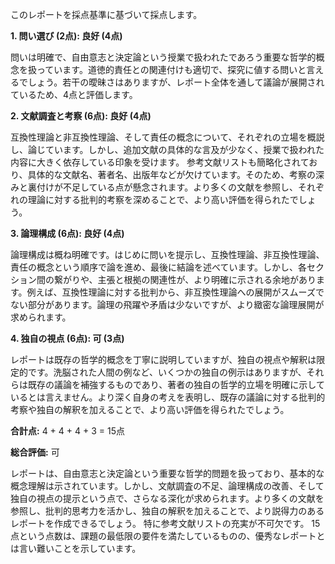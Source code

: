 このレポートを採点基準に基づいて採点します。

**1. 問い選び (2点): 良好 (4点)**

問いは明確で、自由意志と決定論という授業で扱われたであろう重要な哲学的概念を扱っています。道徳的責任との関連付けも適切で、探究に値する問いと言えるでしょう。若干の曖昧さはありますが、レポート全体を通して議論が展開されているため、4点と評価します。


**2. 文献調査と考察 (6点): 良好 (4点)**

互換性理論と非互換性理論、そして責任の概念について、それぞれの立場を概説し、論じています。しかし、追加文献の具体的な言及が少なく、授業で扱われた内容に大きく依存している印象を受けます。  参考文献リストも簡略化されており、具体的な文献名、著者名、出版年などが欠けています。そのため、考察の深みと裏付けが不足している点が懸念されます。より多くの文献を参照し、それぞれの理論に対する批判的考察を深めることで、より高い評価を得られたでしょう。


**3. 論理構成 (6点): 良好 (4点)**

論理構成は概ね明確です。はじめに問いを提示し、互換性理論、非互換性理論、責任の概念という順序で論を進め、最後に結論を述べています。しかし、各セクション間の繋がりや、主張と根拠の関連性が、より明確に示される余地があります。例えば、互換性理論に対する批判から、非互換性理論への展開がスムーズでない部分があります。論理の飛躍や矛盾は少ないですが、より緻密な論理展開が求められます。


**4. 独自の視点 (6点): 可 (3点)**

レポートは既存の哲学的概念を丁寧に説明していますが、独自の視点や解釈は限定的です。洗脳された人間の例など、いくつかの独自の例示はありますが、それらは既存の議論を補強するものであり、著者の独自の哲学的立場を明確に示しているとは言えません。より深く自身の考えを表明し、既存の議論に対する批判的考察や独自の解釈を加えることで、より高い評価を得られたでしょう。


**合計点:** 4 + 4 + 4 + 3 = 15点


**総合評価:** 可

レポートは、自由意志と決定論という重要な哲学的問題を扱っており、基本的な概念理解は示されています。しかし、文献調査の不足、論理構成の改善、そして独自の視点の提示という点で、さらなる深化が求められます。より多くの文献を参照し、批判的思考力を活かし、独自の解釈を加えることで、より説得力のあるレポートを作成できるでしょう。  特に参考文献リストの充実が不可欠です。  15点という点数は、課題の最低限の要件を満たしているものの、優秀なレポートとは言い難いことを示しています。
